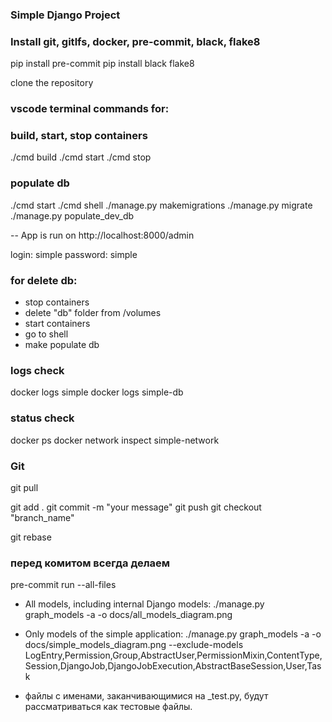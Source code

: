 ### Simple Django Project

### Install git, gitlfs, docker, pre-commit, black, flake8
pip install pre-commit
pip install black flake8

clone the repository

### vscode terminal commands for:
### build, start, stop containers
./cmd build
./cmd start
./cmd stop

### populate db
./cmd start
./cmd shell
./manage.py makemigrations
./manage.py migrate
./manage.py populate_dev_db

 -- App is run on http://localhost:8000/admin

login: simple
password: simple

### for delete db:
- stop containers
- delete "db" folder from /volumes
- start containers
- go to shell
 - make populate db


### logs check
docker logs simple
docker logs simple-db

### status check
docker ps
docker network inspect simple-network


### Git

git pull

git add .
git commit -m "your message"
git push
git checkout "branch_name"

git rebase

### перед комитом всегда делаем
pre-commit run --all-files


- All models, including internal Django models:
./manage.py graph_models -a -o docs/all_models_diagram.png

- Only models of the simple application:
./manage.py graph_models -a -o docs/simple_models_diagram.png --exclude-models LogEntry,Permission,Group,AbstractUser,PermissionMixin,ContentType,Session,DjangoJob,DjangoJobExecution,AbstractBaseSession,User,Task

- файлы с именами, заканчивающимися на _test.py, будут рассматриваться как тестовые файлы.
